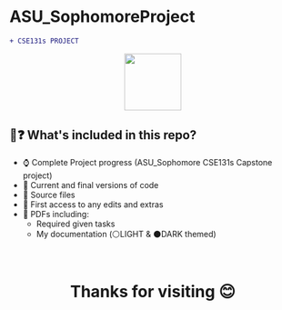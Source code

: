 # ASU_SophomoreProject
```diff
+ CSE131s PROJECT 
```
<div id="header" align="center">
  <img src="https://i.ibb.co/cbrmS8Y/logo-1.png" width="100"/>
</div>

## 🤔❓ What's included in this repo?

- ⌚ Complete Project progress (ASU_Sophomore CSE131s Capstone project)
- 📅 Current and final versions of code
- 📂 Source files
- 📝 First access to any edits and extras
- 📃 PDFs including:
     - Required given tasks
     - My documentation (⚪LIGHT & ⚫DARK themed)
  
<br>
<h1 align="center">Thanks for visiting 😊</h1>




